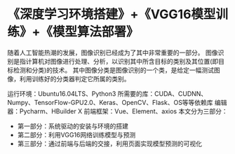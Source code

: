 # 《深度学习环境搭建》+《VGG16模型训练》+《模型算法部署》

随着人工智能热潮的发展，图像识别已经成为了其中非常重要的一部分。
图像识别是指计算机对图像进行处理、分析，以识别其中所含目标的类别及其位置(即目标检测和分类)的技术。
其中图像分类是图像识别的一个类，是给定一幅测试图像，利用训练好的分类器判定它所属的类别。

运行环境：Ubuntu16.04LTS、Python3
所需要的库：CUDA、CUDNN、Numpy、TensorFlow-GPU2.0、Keras、OpenCV、Flask、OS等等依赖库
编辑器：Pycharm、HBuilder X
前端框架：Vue、Element、axios
本文分为三部分：
- 第一部分：系统驱动的安装与环境的搭建
- 第二部分：利用VGG16网络训练模型与预测
- 第三部分：通过前端与后端的交接，利用页面实现模型预测的可视化
